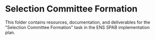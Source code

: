 # Selection Committee Formation

This folder contains resources, documentation, and deliverables for the "Selection Committee Formation" task in the ENS SPAB implementation plan.
